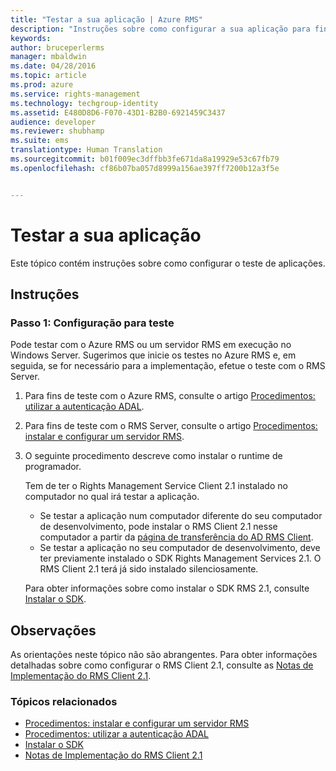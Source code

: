 ```yaml
---
title: "Testar a sua aplicação | Azure RMS"
description: "Instruções sobre como configurar a sua aplicação para fins de teste."
keywords: 
author: bruceperlerms
manager: mbaldwin
ms.date: 04/28/2016
ms.topic: article
ms.prod: azure
ms.service: rights-management
ms.technology: techgroup-identity
ms.assetid: E480D8D6-F070-43D1-B2B0-6921459C3437
audience: developer
ms.reviewer: shubhamp
ms.suite: ems
translationtype: Human Translation
ms.sourcegitcommit: b01f009ec3dffbb3fe671da8a19929e53c67fb79
ms.openlocfilehash: cf86b07ba057d8999a156ae397ff7200b12a3f5e


---
```


# Testar a sua aplicação

Este tópico contém instruções sobre como configurar o teste de aplicações.

## Instruções

### Passo 1: Configuração para teste

Pode testar com o Azure RMS ou um servidor RMS em execução no Windows Server. Sugerimos que inicie os testes no Azure RMS e, em seguida, se for necessário para a implementação, efetue o teste com o RMS Server.

1. Para fins de teste com o Azure RMS, consulte o artigo [Procedimentos: utilizar a autenticação ADAL](how-to-use-adal-authentication.md).
2. Para fins de teste com o RMS Server, consulte o artigo [Procedimentos: instalar e configurar um servidor RMS](how-to-install-and-configure-an-rms-server.md).
3. O seguinte procedimento descreve como instalar o runtime de programador.

   Tem de ter o Rights Management Service Client 2.1 instalado no computador no qual irá testar a aplicação.
   - Se testar a aplicação num computador diferente do seu computador de desenvolvimento, pode instalar o RMS Client 2.1 nesse computador a partir da [página de transferência do AD RMS Client](http://www.microsoft.com/en-us/download/details.aspx?id=38396).
   - Se testar a aplicação no seu computador de desenvolvimento, deve ter previamente instalado o SDK Rights Management Services 2.1. O RMS Client 2.1 terá já sido instalado silenciosamente.

    Para obter informações sobre como instalar o SDK RMS 2.1, consulte [Instalar o SDK](install-the-rms-sdk.md).

## Observações

As orientações neste tópico não são abrangentes. Para obter informações detalhadas sobre como configurar o RMS Client 2.1, consulte as [Notas de Implementação do RMS Client 2.1](https://technet.microsoft.com/en-us/library/jj159267(WS.10).aspx).

### Tópicos relacionados

* [Procedimentos: instalar e configurar um servidor RMS](how-to-install-and-configure-an-rms-server.md)
* [Procedimentos: utilizar a autenticação ADAL](how-to-use-adal-authentication.md)
* [Instalar o SDK](install-the-rms-sdk.md)
* [Notas de Implementação do RMS Client 2.1](https://technet.microsoft.com/en-us/library/jj159267(WS.10).aspx)
 

 



<!--HONumber=Jun16_HO4-->



